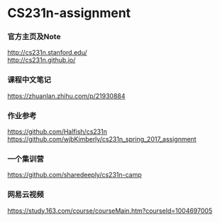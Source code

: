 CS231n-assignment
=====
### 官方主页及Note
http://cs231n.stanford.edu/     
http://cs231n.github.io/
### 课程中文笔记
https://zhuanlan.zhihu.com/p/21930884
### 作业参考
https://github.com/Halfish/cs231n         
https://github.com/wjbKimberly/cs231n_spring_2017_assignment
### 一个集训营
https://github.com/sharedeeply/cs231n-camp
### 网易云视频
https://study.163.com/course/courseMain.htm?courseId=1004697005
